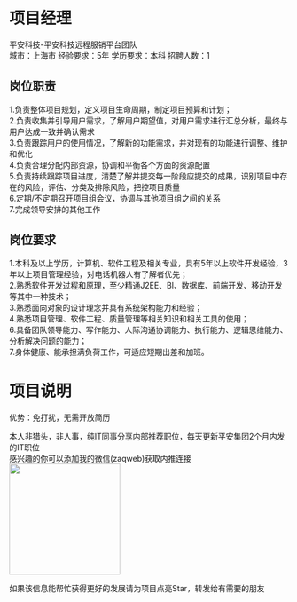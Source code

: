 # 项目经理
平安科技-平安科技远程服销平台团队  
城市：上海市 经验要求：5年 学历要求：本科  招聘人数：1

## 岗位职责
1.负责整体项目规划，定义项目生命周期，制定项目预算和计划；   
2.负责收集并引导用户需求，了解用户期望值，对用户需求进行汇总分析，最终与用户达成一致并确认需求   
3.负责跟踪用户的使用情况，了解新的功能需求，并对现有的功能进行调整、维护和优化   
4.负责合理分配内部资源，协调和平衡各个方面的资源配置   
5.负责持续跟踪项目进度，清楚了解并提交每一阶段应提交的成果，识别项目中存在的风险，评估、分类及排除风险，把控项目质量   
6.定期/不定期召开项目组会议，协调与其他项目组之间的关系   
7.完成领导安排的其他工作

## 岗位要求
1.本科及以上学历，计算机、软件工程及相关专业，具有5年以上软件开发经验，3年以上项目管理经验，对电话机器人有了解者优先；   
2.熟悉软件开发过程和原理，至少精通J2EE、BI、数据库、前端开发、移动开发等其中一种技术；   
3.熟悉面向对象的设计理念并具有系统架构能力和经验；   
4.熟悉项目管理、软件工程、质量管理等相关知识和相关工具的使用；   
6.具备团队领导能力、写作能力、人际沟通协调能力、执行能力、逻辑思维能力、分析解决问题的能力；   
7.身体健康、能承担满负荷工作，可适应短期出差和加班。

# 项目说明

优势：免打扰，无需开放简历

本人非猎头，非人事，纯IT同事分享内部推荐职位，每天更新平安集团2个月内发的IT职位  
感兴趣的你可以添加我的微信(zaqweb)获取内推连接  
<img src="https://github.com/zaqweb/PA-IT-JOBS/blob/master/WechatICode.jpeg"  height="200" width="200">

如果该信息能帮忙获得更好的发展请为项目点亮Star，转发给有需要的朋友




